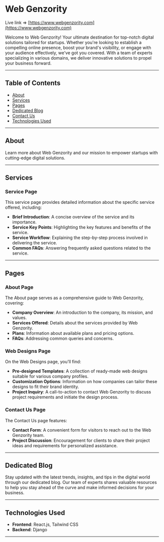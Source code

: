 # Web Genzority

Live link => [https://www.webgenzority.com](https://www.webgenzority.com)

Welcome to Web Genzority! Your ultimate destination for top-notch digital solutions tailored for startups. Whether you're looking to establish a compelling online presence, boost your brand's visibility, or engage with your audience effectively, we've got you covered. With a team of experts specializing in various domains, we deliver innovative solutions to propel your business forward.

---

## Table of Contents

- [About](#about)
- [Services](#services)
- [Pages](#pages)
- [Dedicated Blog](#dedicated-blog)
- [Contact Us](#contact-us)
- [Technologies Used](#technologies-used)

---

## About

Learn more about Web Genzority and our mission to empower startups with cutting-edge digital solutions.

---

## Services

### Service Page

This service page provides detailed information about the specific service offered, including:

- **Brief Introduction**: A concise overview of the service and its importance.
- **Service Key Points**: Highlighting the key features and benefits of the service.
- **Service Workflow**: Explaining the step-by-step process involved in delivering the service.
- **Common FAQs**: Answering frequently asked questions related to the service.

---

## Pages

### About Page

The About page serves as a comprehensive guide to Web Genzority, covering:

- **Company Overview**: An introduction to the company, its mission, and values.
- **Services Offered**: Details about the services provided by Web Genzority.
- **Plans**: Information about available plans and pricing options.
- **FAQs**: Addressing common queries and concerns.

### Web Designs Page

On the Web Designs page, you'll find:

- **Pre-designed Templates**: A collection of ready-made web designs suitable for various company profiles.
- **Customization Options**: Information on how companies can tailor these designs to fit their brand identity.
- **Project Inquiry**: A call-to-action to contact Web Genzority to discuss project requirements and initiate the design process.

### Contact Us Page

The Contact Us page features:

- **Contact Form**: A convenient form for visitors to reach out to the Web Genzority team.
- **Project Discussion**: Encouragement for clients to share their project ideas and requirements for personalized assistance.

---

## Dedicated Blog

Stay updated with the latest trends, insights, and tips in the digital world through our dedicated blog. Our team of experts shares valuable resources to help you stay ahead of the curve and make informed decisions for your business.

---

## Technologies Used

- **Frontend**: React.js, Tailwind CSS
- **Backend**: Django

---
